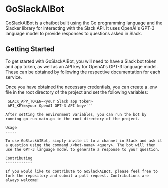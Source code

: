 GoSlackAIBot
============

GoSlackAIBot is a chatbot built using the Go programming language and the Slacker library for interacting with the Slack API. It uses OpenAI's GPT-3 language model to provide responses to questions asked in Slack.

Getting Started
---------------

To get started with GoSlackAIBot, you will need to have a Slack bot token and app token, as well as an API key for OpenAI's GPT-3 language model. These can be obtained by following the respective documentation for each service.

Once you have obtained the necessary credentials, you can create a .env file in the root directory of the project and set the following variables:

```SLACK_BOT_TOKEN=<your Slack bot token> 
 SLACK_APP_TOKEN=<your Slack app token> 
 API_KEY=<your OpenAI GPT-3 API key>```

After setting the environment variables, you can run the bot by running go run main.go in the root directory of the project.

Usage
-----

To use GoSlackAIBot, simply invite it to a channel in Slack and ask it a question using the command /<bot-name> <query>. The bot will then use the GPT-3 language model to generate a response to your question.

Contributing
------------

If you would like to contribute to GoSlackAIBot, please feel free to fork the repository and submit a pull request. Contributions are always welcome!
